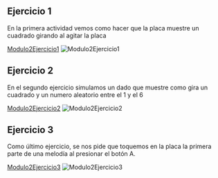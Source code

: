 ## Ejercicio 1
En la primera actividad vemos como hacer que la placa muestre un cuadrado girando al agitar la placa

[Modulo2Ejercicio1](/microbit-Modulo2Ejercicio1.hex)
![Modulo2Ejercicio1](/Modulo2Ejercicio1)

## Ejercicio 2

En el segundo ejercicio simulamos un dado que muestre como gira un cuadrado y un numero aleatorio entre el 1 y el 6

[Modulo2Ejercicio2](/microbit-Modulo2Ejercicio2.hex)
![Modulo2Ejercicio2](/Modulo2Ejercicio2)

## Ejercicio 3
Como último ejercicio, se nos pide que toquemos en la placa la primera parte de
una melodía al presionar el botón A.

[Modulo2Ejercicio3](/microbit-Modulo2Ejercicio3.hex)
![Modulo2Ejercicio3](/Modulo2Ejercicio3)
